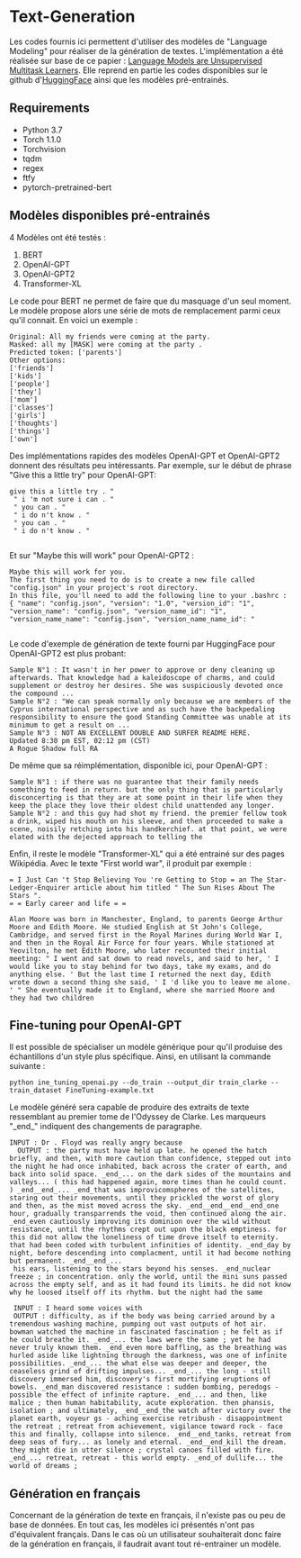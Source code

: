 # Text-Generation

Les codes fournis ici permettent d'utiliser des modèles de "Language Modeling" pour réaliser de la génération de textes.
L'implémentation a été réalisée sur base de ce papier : [Language Models are Unsupervised Multitask Learners](https://paperswithcode.com/paper/language-models-are-unsupervised-multitask).
Elle reprend en partie les codes disponibles sur le github d'[HuggingFace](https://github.com/huggingface/pytorch-pretrained-BERT) ainsi que les modèles pré-entrainés.

## Requirements
<ul>
  <li>Python 3.7</li>
  <li>Torch 1.1.0</li>
  <li>Torchvision</li>
  <li>tqdm</li>
  <li>regex</li>
  <li>ftfy</li>
  <li>pytorch-pretrained-bert</li>
</ul>

## Modèles disponibles pré-entrainés
4 Modèles ont été testés : 
<ol>
  <li> BERT </li>
  <li> OpenAI-GPT </li>
  <li> OpenAI-GPT2 </li>
  <li> Transformer-XL </li>
</ol>

Le code pour BERT ne permet de faire que du masquage d'un seul moment. Le modèle propose alors une série de mots de remplacement parmi ceux qu'il connait. En voici un exemple :

<pre><code>Original: All my friends were coming at the party.
Masked: all my [MASK] were coming at the party .
Predicted token: ['parents']
Other options:
['friends']
['kids']
['people']
['they']
['mom']
['classes']
['girls']
['thoughts']
['things']
['own']
</code></pre>

Des implémentations rapides des modèles OpenAI-GPT et OpenAI-GPT2 donnent des résultats peu intéressants. Par exemple, sur le début de phrase "Give this a little try" pour OpenAI-GPT: 
<pre><code>give this a little try . " 
 " i 'm not sure i can . " 
 " you can . " 
 " i do n't know . " 
 " you can . " 
 " i do n't know . "
 </code></pre>
 
 Et sur "Maybe this will work" pour OpenAI-GPT2 : 
 <pre><code>Maybe this will work for you.
The first thing you need to do is to create a new file called "config.json" in your project's root directory.
In this file, you'll need to add the following line to your .bashrc :
{ "name": "config.json", "version": "1.0", "version_id": "1", "version_name": "config.json", "version_name_id": "1", "version_name_name": "config.json", "version_name_name_id": "
 </code></pre>
 
Le code d'exemple de génération de texte fourni par HuggingFace pour OpenAI-GPT2 est plus probant:
<pre><code>Sample N°1 : It wasn't in her power to approve or deny cleaning up afterwards. That knowledge had a kaleidoscope of charms, and could supplement or destroy her desires. She was suspiciously devoted once the compound ...
Sample N°2 : "We can speak normally only because we are members of the Cyprus international perspective and as such have the backpedaling responsibility to ensure the good Standing Committee was unable at its minimum to get a result on ... 
Sample N°3 : NOT AN EXCELLENT DOUBLE AND SURFER README HERE.
Updated 8:30 pm EST, 02:12 pm (CST)
A Rogue Shadow full RA</code></pre>

De même que sa réimplémentation, disponible ici, pour OpenAI-GPT : 
<pre><code>Sample N°1 : if there was no guarantee that their family needs something to feed in return. but the only thing that is particularly disconcerting is that they are at some point in their life when they keep the place they love their oldest child unattended any longer.
Sample N°2 : and this guy had shot my friend. the premier fellow took a drink, wiped his mouth on his sleeve, and then proceeded to make a scene, noisily retching into his handkerchief. at that point, we were elated with the dejected approach to telling the</code></pre>

Enfin, il reste le modèle "Transformer-XL" qui a été entrainé sur des pages Wikipédia.
Avec le texte "First world war", il produit par exemple : 
<pre><code>= I Just Can 't Stop Believing You 're Getting to Stop = an The Star-Ledger-Enquirer article about him titled " The Sun Rises About The Stars ". 
= = Early career and life = = 

Alan Moore was born in Manchester, England, to parents George Arthur Moore and Edith Moore. He studied English at St John's College, Cambridge, and served first in the Royal Marines during World War I, and then in the Royal Air Force for four years. While stationed at Yeovilton, he met Edith Moore, who later recounted their initial meeting: " I went and sat down to read novels, and said to her, ' I would like you to stay behind for two days, take my exams, and do anything else. ' But the last time I returned the next day, Edith wrote down a second thing she said, ' I 'd like you to leave me alone. ' " She eventually made it to England, where she married Moore and they had two children 
</pre></code>

## Fine-tuning pour OpenAI-GPT
Il est possible de spécialiser un modèle générique pour qu'il produise des échantillons d'un style plus spécifique. Ainsi, en utilisant la commande suivante : 
<pre><code>python ine_tuning_openai.py --do_train --output_dir train_clarke --train_dataset FineTuning-example.txt</pre></code>

Le modèle généré sera capable de produire des extraits de texte ressemblant au premier tome de l'Odyssey de Clarke. Les marqueurs "\_end\_" indiquent des changements de paragraphe. 
<pre><code>INPUT : Dr . Floyd was really angry because
  OUTPUT : the party must have held up late. he opened the hatch briefly, and then, with more caution than confidence, stepped out into the night he had once inhabited, back across the crater of earth, and back into solid space. _end_... on the dark sides of the mountains and valleys... ( this had happened again, more times than he could count. ) _end__end_... _end_that was improvicomspheres of the satellites, staring out their movements, until they prickled the worst of glory and then, as the mist moved across the sky. _end__end__end__end_one hour, gradually transparrends the void, then continued along the air. _end_even cautiously improving its dominion over the wild without resistance, until the rhythms crept out upon the black emptiness. for this did not allow the loneliness of time drove itself to eternity. that had been coded with turbulent infinities of identity. _end_day by night, before descending into complacment, until it had become nothing but permanent. _end__end_... 
 his ears, listening to the stars beyond his senses. _end_nuclear freeze ; in concentration. only the world, until the mini suns passed across the empty self, and as it had found its limits. he did not know why he loosed itself off its rhythm. but the night had the same </pre></code>
 <pre><code> INPUT : I heard some voices with
 OUTPUT : difficulty, as if the body was being carried around by a tremendous washing machine, pumping out vast outputs of hot air. bowman watched the machine in fascinated fascination ; he felt as if he could breathe it. _end_... the laws were the same ; yet he had never truly known them. _end_even more baffling, as the breathing was hurled aside like lightning through the darkness, was one of infinite possibilities. _end_... the what else was deeper and deeper, the ceaseless grind of drifting impulses... _end_... the long - still discovery immersed him, discovery's first mortifying eruptions of bowels. _end_man discovered resistance : sudden bombing, peredogs - possible the effect of infinite rapture. _end_... and then, like malice ; then human habitability, acute exploration. then phansis, isolation ; and ultimately, _end__end_the watch after victory over the planet earth, voyeur gs - aching exercise retribush - disappointment the retreat ; retreat from achievement, vigilance toward rock - face this and finally, collapse into silence. _end__end_tanks, retreat from deep seas of fury... as lonely and eternal. _end__end_kill the dream. they might die in utter silence ; crystal canoes filled with fire. _end_... retreat, retreat - this world empty. _end_of dullife... the world of dreams ;</pre></code>
 
## Génération en français
Concernant de la génération de texte en français, il n'existe pas ou peu de base de données. En tout cas, les modèles ici présentés n'ont pas d'équivalent français. Dans le cas où un utilisateur souhaiterait donc faire de la génération en français, il faudrait avant tout ré-entrainer un modèle.
